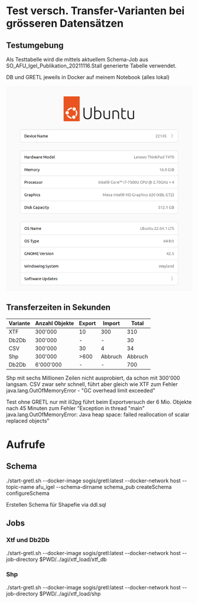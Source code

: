 # Test versch. Transfer-Varianten bei grösseren Datensätzen

## Testumgebung

Als Testtabelle wird die mittels aktuellem Schema-Job aus SO_AFU_Igel_Publikation_20211116.Stall generierte Tabelle verwendet.

DB und GRETL jeweils in Docker auf meinem Notebook (alles lokal)

![](localhost.png)

## Transferzeiten in Sekunden

|Variante|Anzahl Objekte|Export|Import|Total|
|---|---|---|---|---|
|XTF|300'000|10|300|310|
|Db2Db|300'000|-|-|30|
|CSV|300'000|30|4|34|
|Shp|300'000|>600|Abbruch|Abbruch|
|Db2Db|6'000'000|-|-|700|

Shp mit sechs Millionen Zeilen nicht ausprobiert, da schon mit 300'000 langsam. 
CSV zwar sehr schnell, führt aber gleich wie XTF zum Fehler java.lang.OutOfMemoryError - "GC overhead limit exceeded"

Test ohne GRETL nur mit ili2pg führt beim Exportversuch der 6 Mio. Objekte nach 45 Minuten zum Fehler "Exception in thread "main" java.lang.OutOfMemoryError: Java heap space: failed reallocation of scalar replaced objects"

# Aufrufe

## Schema

./start-gretl.sh --docker-image sogis/gretl:latest --docker-network host --topic-name afu_igel --schema-dirname schema_pub createSchema configureSchema 

Erstellen Schema für Shapefie via ddl.sql

## Jobs

### Xtf und Db2Db

./start-gretl.sh --docker-image sogis/gretl:latest --docker-network host --job-directory $PWD/../agi/xtf_load/xtf_db

### Shp

./start-gretl.sh --docker-image sogis/gretl:latest --docker-network host --job-directory $PWD/../agi/xtf_load/shp



